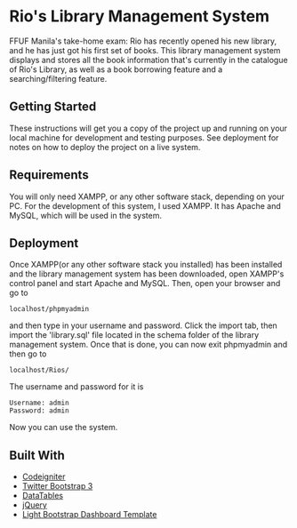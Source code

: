 # Rio's Library Management System

FFUF Manila's take-home exam: Rio has recently opened his new library, and he has just got his first set of books. This library management system displays and stores all the book information that's currently in the catalogue of Rio's Library, as well as a book borrowing feature and a searching/filtering feature.

## Getting Started

These instructions will get you a copy of the project up and running on your local machine for development and testing purposes. See deployment for notes on how to deploy the project on a live system.

## Requirements

You will only need XAMPP, or any other software stack, depending on your PC. For the development of this system, I used XAMPP. It has Apache and MySQL, which will be used in the system.

## Deployment

Once XAMPP(or any other software stack you installed) has been installed and the library management system has been downloaded, open XAMPP's control panel and start Apache and MySQL. Then, open your browser and go to 

```
localhost/phpmyadmin
```

and then type in your username and password. Click the import tab, then import the 'library.sql' file located in the schema folder of the library management system. Once that is done, you can now exit phpmyadmin and then go to 

```
localhost/Rios/
```

The username and password for it is

```
Username: admin
Password: admin
```

Now you can use the system.


## Built With

* [Codeigniter](https://codeigniter.com/)
* [Twitter Bootstrap 3](http://getbootstrap.com/docs/3.3/)
* [DataTables](https://datatables.net/)
* [jQuery](https://jquery.com/)
* [Light Bootstrap Dashboard Template](https://www.creative-tim.com/product/light-bootstrap-dashboard)

